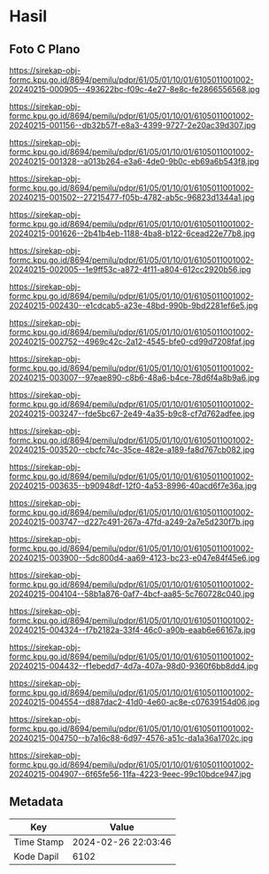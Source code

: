 # Hasil

## Foto C Plano

https://sirekap-obj-formc.kpu.go.id/8694/pemilu/pdpr/61/05/01/10/01/6105011001002-20240215-000905--493622bc-f09c-4e27-8e8c-fe2866556568.jpg

https://sirekap-obj-formc.kpu.go.id/8694/pemilu/pdpr/61/05/01/10/01/6105011001002-20240215-001156--db32b57f-e8a3-4399-9727-2e20ac39d307.jpg

https://sirekap-obj-formc.kpu.go.id/8694/pemilu/pdpr/61/05/01/10/01/6105011001002-20240215-001328--a013b264-e3a6-4de0-9b0c-eb69a6b543f8.jpg

https://sirekap-obj-formc.kpu.go.id/8694/pemilu/pdpr/61/05/01/10/01/6105011001002-20240215-001502--27215477-f05b-4782-ab5c-96823d1344a1.jpg

https://sirekap-obj-formc.kpu.go.id/8694/pemilu/pdpr/61/05/01/10/01/6105011001002-20240215-001626--2b41b4eb-1188-4ba8-b122-6cead22e77b8.jpg

https://sirekap-obj-formc.kpu.go.id/8694/pemilu/pdpr/61/05/01/10/01/6105011001002-20240215-002005--1e9ff53c-a872-4f11-a804-612cc2920b56.jpg

https://sirekap-obj-formc.kpu.go.id/8694/pemilu/pdpr/61/05/01/10/01/6105011001002-20240215-002430--e1cdcab5-a23e-48bd-990b-9bd2281ef6e5.jpg

https://sirekap-obj-formc.kpu.go.id/8694/pemilu/pdpr/61/05/01/10/01/6105011001002-20240215-002752--4969c42c-2a12-4545-bfe0-cd99d7208faf.jpg

https://sirekap-obj-formc.kpu.go.id/8694/pemilu/pdpr/61/05/01/10/01/6105011001002-20240215-003007--97eae890-c8b6-48a6-b4ce-78d6f4a8b9a6.jpg

https://sirekap-obj-formc.kpu.go.id/8694/pemilu/pdpr/61/05/01/10/01/6105011001002-20240215-003247--fde5bc67-2e49-4a35-b9c8-cf7d762adfee.jpg

https://sirekap-obj-formc.kpu.go.id/8694/pemilu/pdpr/61/05/01/10/01/6105011001002-20240215-003520--cbcfc74c-35ce-482e-a189-fa8d767cb082.jpg

https://sirekap-obj-formc.kpu.go.id/8694/pemilu/pdpr/61/05/01/10/01/6105011001002-20240215-003635--b90948df-12f0-4a53-8996-40acd6f7e36a.jpg

https://sirekap-obj-formc.kpu.go.id/8694/pemilu/pdpr/61/05/01/10/01/6105011001002-20240215-003747--d227c491-267a-47fd-a249-2a7e5d230f7b.jpg

https://sirekap-obj-formc.kpu.go.id/8694/pemilu/pdpr/61/05/01/10/01/6105011001002-20240215-003900--5dc800d4-aa69-4123-bc23-e047e84f45e6.jpg

https://sirekap-obj-formc.kpu.go.id/8694/pemilu/pdpr/61/05/01/10/01/6105011001002-20240215-004104--58b1a876-0af7-4bcf-aa85-5c760728c040.jpg

https://sirekap-obj-formc.kpu.go.id/8694/pemilu/pdpr/61/05/01/10/01/6105011001002-20240215-004324--f7b2182a-33f4-46c0-a90b-eaab6e66167a.jpg

https://sirekap-obj-formc.kpu.go.id/8694/pemilu/pdpr/61/05/01/10/01/6105011001002-20240215-004432--f1ebedd7-4d7a-407a-98d0-9360f6bb8dd4.jpg

https://sirekap-obj-formc.kpu.go.id/8694/pemilu/pdpr/61/05/01/10/01/6105011001002-20240215-004554--d887dac2-41d0-4e60-ac8e-c07639154d06.jpg

https://sirekap-obj-formc.kpu.go.id/8694/pemilu/pdpr/61/05/01/10/01/6105011001002-20240215-004750--b7a16c88-6d97-4576-a51c-da1a36a1702c.jpg

https://sirekap-obj-formc.kpu.go.id/8694/pemilu/pdpr/61/05/01/10/01/6105011001002-20240215-004907--6f65fe56-11fa-4223-9eec-99c10bdce947.jpg


## Metadata

| Key        | Value               |
| ---------- | ------------------- |
| Time Stamp | 2024-02-26 22:03:46 |
| Kode Dapil | 6102                |



